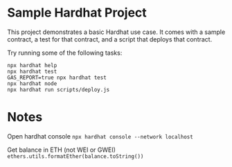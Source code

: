 # Sample Hardhat Project

This project demonstrates a basic Hardhat use case. It comes with a sample contract, a test for that contract, and a script that deploys that contract.

Try running some of the following tasks:

```shell
npx hardhat help
npx hardhat test
GAS_REPORT=true npx hardhat test
npx hardhat node
npx hardhat run scripts/deploy.js
```

# Notes

Open hardhat console
``` npx hardhat console --network localhost ```

Get balance in ETH (not WEI or GWEI)
``` ethers.utils.formatEther(balance.toString()) ```